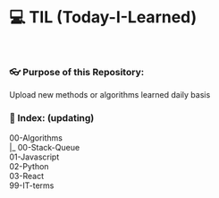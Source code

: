 # 💻 TIL (Today-I-Learned)

<br>

### 👓 Purpose of this Repository: 
Upload new methods or algorithms learned daily basis


### 🔖 Index: (updating)
00-Algorithms<br>
	|_ 00-Stack-Queue<br>
01-Javascript<br>
02-Python<br>
03-React<br>
99-IT-terms
